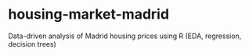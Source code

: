 # housing-market-madrid
Data-driven analysis of Madrid housing prices using R (EDA, regression, decision trees)
